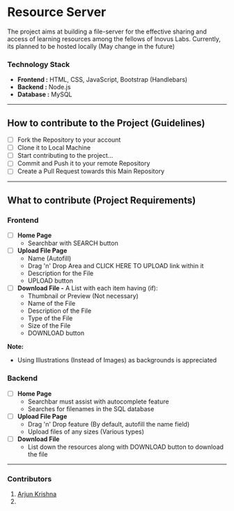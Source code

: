 # Resource Server
The project aims at building a file-server for the effective sharing and access of learning resources among the fellows of Inovus Labs.
Currently, its planned to be hosted locally (May change in the future)

### **Technology Stack**

- **Frontend :** HTML, CSS, JavaScript, Bootstrap (Handlebars)
- **Backend :** Node.js
- **Database :** MySQL

****

## **How to contribute to the Project (Guidelines)**

- [ ] Fork the Repository to your account
- [ ] Clone it to Local Machine
- [ ] Start contributing to the project...
- [ ] Commit and Push it to your remote Repository
- [ ] Create a Pull Request towards this Main Repository

****

## **What to contribute (Project Requirements)**

### **Frontend**

- [ ] **Home Page**
  - Searchbar with SEARCH button
- [ ] **Upload File Page**
  - Name (Autofill)
  - Drag 'n' Drop Area and CLICK HERE TO UPLOAD link within it
  - Description for the File
  - UPLOAD button
- [ ] **Download File -** A List with each item having (if):
  - Thumbnail or Preview (Not necessary)
  - Name of the File
  - Description of the File
  - Type of the File
  - Size of the File
  - DOWNLOAD button

**Note:**
  - Using Illustrations (Instead of Images) as backgrounds is appreciated

### **Backend**

- [ ] **Home Page** 
  - Searchbar must assist with autocomplete feature
  - Searches for filenames in the SQL database
- [ ] **Upload File Page**
  - Drag 'n' Drop feature (By default, autofill the name field)
  - Upload files of any sizes (Various types)
- [ ] **Download File**
  - List down the resources along with DOWNLOAD button to download the file

****

### Contributors
1. [Arjun Krishna](https://github.com/decoded-cipher)
2. 
